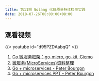 ```yaml
---
title: 第11期 Golang 代码质量持续检测实践
date: 2018-07-26T00:00:00+08:00
---
```


## 观看视频

{{< youtube id="d95PZDAabqQ" >}}

1. [Go 微服务框架：go-micro, go-kit, Giemo](https://medium.com/seek-blog/microservices-in-go-2fc1570f6800)
2. [微服务(MicroServices)资料整理](https://www.iamle.com/archives/2033.html)
3. [Go + microservices - Peter Bourgon](https://github.com/peterbourgon/go-microservices)
4. [Go + microservices PPT - Peter Bourgon](http://peter.bourgon.org/applied-go-kit/#1)
